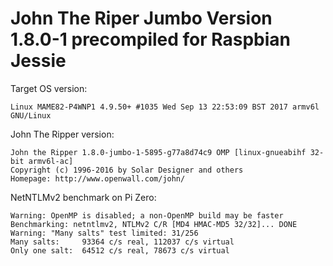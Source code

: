 John The Riper Jumbo Version 1.8.0-1 precompiled for Raspbian Jessie
====================================================================

Target OS version: 

    Linux MAME82-P4WNP1 4.9.50+ #1035 Wed Sep 13 22:53:09 BST 2017 armv6l GNU/Linux

John The Ripper version:

    John the Ripper 1.8.0-jumbo-1-5895-g77a8d74c9 OMP [linux-gnueabihf 32-bit armv6l-ac]
    Copyright (c) 1996-2016 by Solar Designer and others
    Homepage: http://www.openwall.com/john/


NetNTLMv2 benchmark on Pi Zero:

    Warning: OpenMP is disabled; a non-OpenMP build may be faster
    Benchmarking: netntlmv2, NTLMv2 C/R [MD4 HMAC-MD5 32/32]... DONE
    Warning: "Many salts" test limited: 31/256
    Many salts:     93364 c/s real, 112037 c/s virtual
    Only one salt:  64512 c/s real, 78673 c/s virtual

